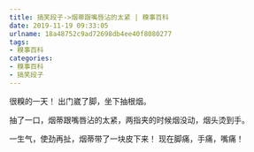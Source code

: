 ```yaml
---
title: 搞笑段子->烟蒂跟嘴唇沾的太紧 | 糗事百科
date: 2019-11-19 09:33:05
urlname: 18a48752c9ad72698db4ee40f8080277
tags: 
- 糗事百科
categories:
- 糗事百科
- 搞笑段子
---
```

很糗的一天！  出门崴了脚，坐下抽根烟。

抽了一口，烟蒂跟嘴唇沾的太紧，两指夹的时候烟没动，烟头烫到手。

一生气，使劲再扯，烟蒂带了一块皮下来！  现在脚痛，手痛，嘴痛！


